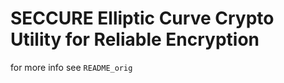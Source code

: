 
SECCURE Elliptic Curve Crypto Utility for Reliable Encryption
=============================================================

for more info see `README_orig`